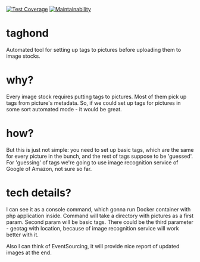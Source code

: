 [![Test Coverage](https://api.codeclimate.com/v1/badges/b6f06be3f641b0da68b1/test_coverage)](https://codeclimate.com/github/ibudasov/taghond/test_coverage)
[![Maintainability](https://api.codeclimate.com/v1/badges/b6f06be3f641b0da68b1/maintainability)](https://codeclimate.com/github/ibudasov/taghond/maintainability)

# taghond
Automated tool for setting up tags to pictures before uploading them to image stocks. 

# why?
Every image stock requires putting tags to pictures. 
Most of them pick up tags from picture's metadata. 
So, if we could set up tags for pictures in some sort automated mode - it would be great. 

# how?
But this is just not simple: you need to set up basic tags, which are the same for every picture in the bunch, and the rest of tags suppose to be 'guessed'.
For 'guessing' of tags we're going to use image recognition service of Google of Amazon, not sure so far. 

# tech details?
I can see it as a console command, which gonna run Docker container with php application inside.
Command will take a directory with pictures as a first param.
Second param will be basic tags. 
There could be the third parameter - geotag with location, because of image recognition service will work better with it. 


Also I can think of EventSourcing, it will provide nice report of updated images at the end.
